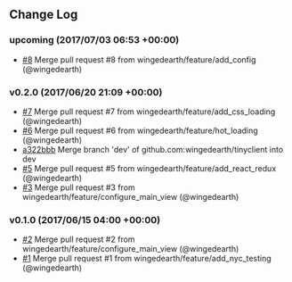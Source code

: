 ## Change Log

### upcoming (2017/07/03 06:53 +00:00)
- [#8](https://github.com/wingedearth/tinyclient/pull/8) Merge pull request #8 from wingedearth/feature/add_config (@wingedearth)

### v0.2.0 (2017/06/20 21:09 +00:00)
- [#7](https://github.com/wingedearth/tinyclient/pull/7) Merge pull request #7 from wingedearth/feature/add_css_loading (@wingedearth)
- [#6](https://github.com/wingedearth/tinyclient/pull/6) Merge pull request #6 from wingedearth/feature/hot_loading (@wingedearth)
- [a322bbb](https://github.com/wingedearth/tinyclient/commit/a322bbbd413102cff1c76a519f97271b16662c0c) Merge branch 'dev' of github.com:wingedearth/tinyclient into dev
- [#5](https://github.com/wingedearth/tinyclient/pull/5) Merge pull request #5 from wingedearth/feature/add_react_redux (@wingedearth)
- [#3](https://github.com/wingedearth/tinyclient/pull/3) Merge pull request #3 from wingedearth/feature/configure_main_view (@wingedearth)

### v0.1.0 (2017/06/15 04:00 +00:00)
- [#2](https://github.com/wingedearth/tinyclient/pull/2) Merge pull request #2 from wingedearth/feature/configure_main_view (@wingedearth)
- [#1](https://github.com/wingedearth/tinyclient/pull/1) Merge pull request #1 from wingedearth/feature/add_nyc_testing (@wingedearth)